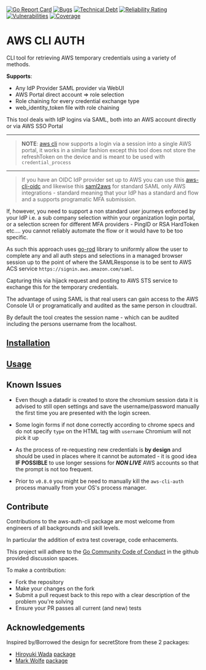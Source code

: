 [![Go Report Card](https://goreportcard.com/badge/github.com/DevLabFoundry/aws-cli-auth)](https://goreportcard.com/report/github.com/DevLabFoundry/aws-cli-auth)
[![Bugs](https://sonarcloud.io/api/project_badges/measure?project=dnitsch_aws-cli-auth&metric=bugs)](https://sonarcloud.io/summary/new_code?id=dnitsch_aws-cli-auth)
[![Technical Debt](https://sonarcloud.io/api/project_badges/measure?project=dnitsch_aws-cli-auth&metric=sqale_index)](https://sonarcloud.io/summary/new_code?id=dnitsch_aws-cli-auth)
[![Reliability Rating](https://sonarcloud.io/api/project_badges/measure?project=dnitsch_aws-cli-auth&metric=reliability_rating)](https://sonarcloud.io/summary/new_code?id=dnitsch_aws-cli-auth)
[![Vulnerabilities](https://sonarcloud.io/api/project_badges/measure?project=dnitsch_aws-cli-auth&metric=vulnerabilities)](https://sonarcloud.io/summary/new_code?id=dnitsch_aws-cli-auth)
[![Coverage](https://sonarcloud.io/api/project_badges/measure?project=dnitsch_aws-cli-auth&metric=coverage)](https://sonarcloud.io/summary/new_code?id=dnitsch_aws-cli-auth)

# AWS CLI AUTH

CLI tool for retrieving AWS temporary credentials using a variety of methods.

**Supports**:

- Any IdP Provider SAML provider via WebUI
- AWS Portal direct account => role selection
- Role chaining for every credential exchange type
- web_identity_token file with role chaining

This tool deals with IdP logins via SAML, both into an AWS account directly or via AWS SSO Portal

---
> **NOTE**: [aws cli](https://awscli.amazonaws.com/v2/documentation/api/latest/reference/sso/login.html) now supports a login via a session into a single AWS portal, it works in a similar fashion except this tool does not store the refreshToken on the device and is meant to be used with `credential_process`

---

> If you have an OIDC IdP provider set up to AWS you can use this [aws-cli-oidc](https://github.com/openstandia/aws-cli-oidc) and likewise this [saml2aws](https://github.com/Versent/saml2aws) for standard SAML only AWS integrations - standard meaning that your IdP has a standard and flow and a supports programatic MFA submission.

If, however, you need to support a non standard user journeys enforced by your IdP i.e. a sub company selection within your organization login portal, or a selection screen for different MFA providers - PingID or RSA HardToken etc.... you cannot reliably automate the flow or it would have to be too specific.

As such this approach uses [go-rod](https://github.com/go-rod/rod) library to uniformly allow the user to complete any and all auth steps and selections in a managed browser session up to the point of where the SAMLResponse is to be sent to AWS ACS service `https://signin.aws.amazon.com/saml`. 

Capturing this via hijack request and posting to AWS STS service to exchange this for the temporary credentials.

The advantage of using SAML is that real users can gain access to the AWS Console UI or programatically and audited as the same person in cloudtrail.

By default the tool creates the session name - which can be audited including the persons username from the localhost.

## [Installation](./docs/install.md)

## [Usage](./docs/usage.md)

## Known Issues

- Even though a datadir is created to store the chromium session data it is advised to still open settings and save the username/password manually the first time you are presented with the login screen.

- Some login forms if not done correctly according to chrome specs and do not specify `type` on the HTML tag with `username` Chromium will not pick it up

- As the process of re-requesting new credentials is **by design** and should be used in places where it cannot be automated - it is good idea **IF POSSIBLE** to use longer sessions for ***NON LIVE*** AWS accounts so that the prompt is not too frequent.

- Prior to `v0.8.0` you might be need to manually kill the `aws-cli-auth` process manually from your OS's process manager.

## Contribute

Contributions to the aws-auth-cli package are most welcome from engineers of all backgrounds and skill levels. 

In particular the addition of extra test coverage, code enhacements.

This project will adhere to the [Go Community Code of Conduct](https://go.dev/conduct) in the github provided discussion spaces.

To make a contribution:

- Fork the repository
- Make your changes on the fork
- Submit a pull request back to this repo with a clear description of the problem you're solving
- Ensure your PR passes all current (and new) tests

## Acknowledgements

Inspired by/Borrowed the design for secretStore from these 2 packages:

- [Hiroyuki Wada](https://github.com/wadahiro) [package](https://github.com/openstandia/aws-cli-oidc) 
- [Mark Wolfe](https://github.com/wolfeidau) [package](https://github.com/Versent/saml2aws)
